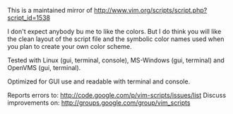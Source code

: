 This is a maintained mirror of http://www.vim.org/scripts/script.php?script_id=1538

I don't expect anybody bu me to like the colors. But I do think you will like the clean layout of the script file and the symbolic color names used when you plan to create your own color scheme.

Tested with Linux (gui, terminal, console), MS-Windows (gui, terminal) and OpenVMS (gui, terminal).

Optimized for GUI use and readable with terminal and console.

Reports errors to: http://code.google.com/p/vim-scripts/issues/list
Discuss improvements on: http://groups.google.com/group/vim_scripts

